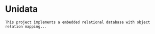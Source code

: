 Unidata
=======

    This project implements a embedded relational database with object relation mapping... 
